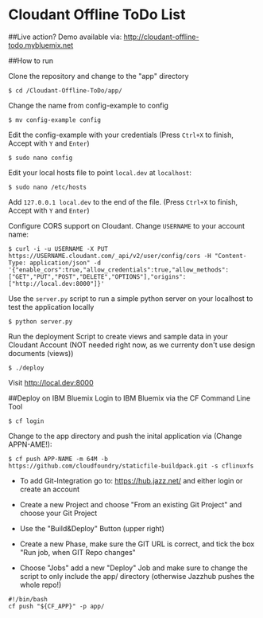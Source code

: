 Cloudant Offline ToDo List
=================

##Live action?
Demo available via: http://cloudant-offline-todo.mybluemix.net

##How to run

Clone the repository and change to the "app" directory

    $ cd /Cloudant-Offline-ToDo/app/

Change the name from config-example to config

    $ mv config-example config

Edit the config-example with your credentials (Press `Ctrl+X` to finish, Accept with `Y` and `Enter`)

    $ sudo nano config

Edit your local hosts file to point `local.dev` at `localhost`:

    $ sudo nano /etc/hosts

Add `127.0.0.1 local.dev` to the end of the file. (Press `Ctrl+X` to finish, Accept with `Y` and `Enter`)

Configure CORS support on Cloudant.  Change `USERNAME` to your account name:

    $ curl -i -u USERNAME -X PUT https://USERNAME.cloudant.com/_api/v2/user/config/cors -H "Content-Type: application/json" -d '{"enable_cors":true,"allow_credentials":true,"allow_methods":["GET","PUT","POST","DELETE","OPTIONS"],"origins":["http://local.dev:8000"]}'

Use the `server.py` script to run a simple python server on your localhost to test the application locally

    $ python server.py

Run the deployment Script to create views and sample data in your Cloudant Account (NOT needed right now, as we currenty don't use design documents (views))

    $ ./deploy

Visit http://local.dev:8000

##Deploy on IBM Bluemix
Login to IBM Bluemix via the CF Command Line Tool

    $ cf login

Change to the app directory and push the inital application via (Change APPN-AME!):

    $ cf push APP-NAME -m 64M -b https://github.com/cloudfoundry/staticfile-buildpack.git -s cflinuxfs


* To add Git-Integration go to: https://hub.jazz.net/ and either login or create an account

* Create a new Project and choose "From an existing Git Project" and choose your Git Project

* Use the "Build&Deploy" Button (upper right)

* Create a new Phase, make sure the GIT URL is correct, and tick the box "Run job, when GIT Repo changes"

* Choose "Jobs" add a new "Deploy" Job and make sure to change the script to only include the app/ directory (otherwise Jazzhub pushes the whole repo!)
```
#!/bin/bash
cf push "${CF_APP}" -p app/
```
